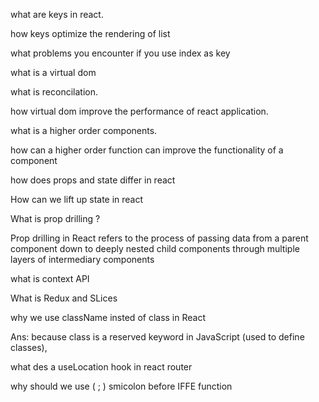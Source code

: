 
what are keys in react.

how keys optimize the rendering of list

what problems you encounter if you use index as key 

what is a virtual dom

what is reconcilation.

how virtual dom improve the performance of react application.


what is a higher order components.

how can a higher order function can improve the functionality of a component

how does props and state differ in react

How can we lift up state in react


What is prop drilling ?

Prop drilling in React refers to the process of passing data from a parent component down to deeply nested child components through multiple layers of intermediary components


what is  context API

What is Redux and SLices


why we use className insted of class in React 

Ans: because class is a reserved keyword in JavaScript (used to define classes), 


what des a useLocation hook in react router



why should we use ( ; ) smicolon before IFFE function